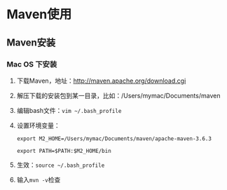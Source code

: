 # Maven使用

## Maven安装

### Mac OS 下安装

1. 下载Maven，地址：http://maven.apache.org/download.cgi

2. 解压下载的安装包到某一目录，比如：/Users/mymac/Documents/maven

3. 编辑bash文件：`vim ~/.bash_profile`

4. 设置环境变量：

   `export M2_HOME=/Users/mymac/Documents/maven/apache-maven-3.6.3`

   `export PATH=$PATH:$M2_HOME/bin`

5. 生效：`source ~/.bash_profile`

6. 输入`mvn -v`检查